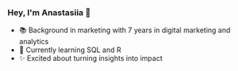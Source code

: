 ### Hey, I'm Anastasiia 👋

- 📚 Background in marketing with 7 years in digital marketing and analytics
- 🌱 Currently learning SQL and R
- ✨ Excited about turning insights into impact

<!--
**chebotina/chebotina** is a ✨ _special_ ✨ repository because its `README.md` (this file) appears on your GitHub profile.

Here are some ideas to get you started:

- 🔭 I’m currently working on ...
- 🌱 I’m currently learning ...
- 👯 I’m looking to collaborate on ...
- 🤔 I’m looking for help with ...
- 💬 Ask me about ...
- 📫 How to reach me: ...
- 😄 Pronouns: ...
- ⚡ Fun fact: ...
-->
